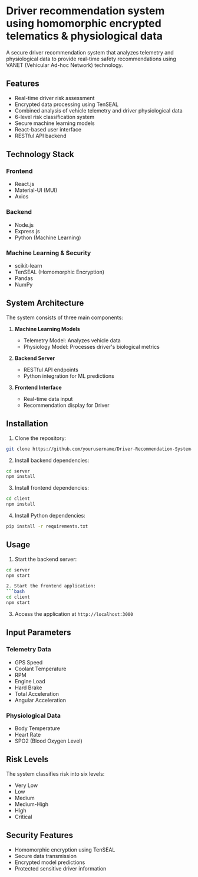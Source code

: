 # Driver recommendation system using homomorphic encrypted telematics & physiological data

A secure driver recommendation system that analyzes telemetry and physiological data to provide real-time safety recommendations using VANET (Vehicular Ad-hoc Network) technology.

## Features

- Real-time driver risk assessment
- Encrypted data processing using TenSEAL
- Combined analysis of vehicle telemetry and driver physiological data
- 6-level risk classification system
- Secure machine learning models
- React-based user interface
- RESTful API backend

## Technology Stack

### Frontend
- React.js
- Material-UI (MUI)
- Axios

### Backend
- Node.js
- Express.js
- Python (Machine Learning)

### Machine Learning & Security
- scikit-learn
- TenSEAL (Homomorphic Encryption)
- Pandas
- NumPy

## System Architecture

The system consists of three main components:

1. **Machine Learning Models**
   - Telemetry Model: Analyzes vehicle data
   - Physiology Model: Processes driver's biological metrics

2. **Backend Server**
   - RESTful API endpoints
   - Python integration for ML predictions

3. **Frontend Interface**
   - Real-time data input
   - Recommendation display for Driver

## Installation

1. Clone the repository:
```bash
git clone https://github.com/yourusername/Driver-Recommendation-System-VANET.git
```

2. Install backend dependencies:
```bash
cd server
npm install
```

3. Install frontend dependencies:
```bash
cd client
npm install
```
 
4. Install Python dependencies:
```bash
pip install -r requirements.txt
```

## Usage

1. Start the backend server:
```bash
cd server
npm start

2. Start the frontend application:
```bash
cd client
npm start
```

3. Access the application at `http://localhost:3000`

## Input Parameters

### Telemetry Data
- GPS Speed
- Coolant Temperature
- RPM
- Engine Load
- Hard Brake
- Total Acceleration
- Angular Acceleration

### Physiological Data
- Body Temperature
- Heart Rate
- SPO2 (Blood Oxygen Level)

## Risk Levels

The system classifies risk into six levels:
- Very Low
- Low
- Medium
- Medium-High
- High
- Critical

## Security Features

- Homomorphic encryption using TenSEAL
- Secure data transmission
- Encrypted model predictions
- Protected sensitive driver information
